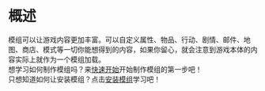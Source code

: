 # 概述
模组可以让游戏内容更加丰富。可以自定义属性、物品、行动、剧情、邮件、地图、商店、模式等一切你能想得到的内容，如果你留心，就会注意到游戏本体的内容实际上就作为一个模组加载。  
想学习如何制作模组吗？来[快速开始](/docs/mod/quickstart.md)开始制作模组的第一步吧！  
只想知道如何让安装模组？点击[安装模组](/docs/mod/install.md)学习吧！
